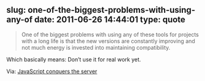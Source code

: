 slug: one-of-the-biggest-problems-with-using-any-of
date: 2011-06-26 14:44:01
type: quote
---

> One of the biggest problems with using any of these tools for projects with a long life is that the new versions are constantly improving and not much energy is invested into maintaining compatibility.

Which basically means: Don’t use it for real work yet.

 Via: [JavaScript conquers the server](http://www.infoworld.com/print/161969)
